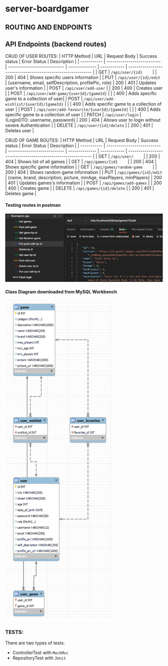 # server-boardgamer

## ROUTING AND ENDPOINTS
## API Endpoints (backend routes)
CRUD OF USER ROUTES: 
| HTTP Method | URL                                   | Request Body                 | Success status | Error Status | Description                                                  |
| ----------- | ---------------------------           | ---------------------------- | -------------- | ------------ | ------------------------------------------------------------ |
| GET         | `/api/user/{id}    `                |                | 200            | 404          | Shows specific users information           |
| PUT         | `/api/user/{id}/edit`             |  {username, email, selfDescription, profilePic, role}     |         200    | 401          | Updates user's information |
| POST         | `/api/user/add-user`             |      | 200            | 400          | Creates user | 
| POST         | `/api/user/add-game/{userId}/{gameId}`             |       |             | 400          | Adds specific game to a collection of user|
| POST         | `/api/user/add-wishlist/{userId}/{gameId}`             |       |             | 400          | Adds specific game to a collection of user |
| POST         | `/api/user/add-favourite/{userId}/{gameId}`             |       |             | 400          | Adds specific game to a collection of user |
| PATCH         | `/api/user/login`             | {LoginDTO: username, password}      |            200 | 404          | Allows user to login without severe Authentication |
| DELETE         | `/api/user/{id}/delete`                 |          | 200            |   401       | Deletes user   |

CRUD OF GAME ROUTES:
| HTTP Method | URL                                   | Request Body                 | Success status | Error Status | Description                                                  |
| ----------- | ---------------------------           | ---------------------------- | -------------- | ------------ | ------------------------------------------------------------ |
| GET         | `/api/user/    `                |                | 200            | 404          | Shows list of all games           |
| GET         | `/api/games/{id}    `                |                | 200            | 404          | Shows specific game information           |
| GET         | `/api/games/random-game    `                |                | 200            | 404          | Shows random game information           |
| PUT         | `/api/games/{id}/edit`             |  {name, brand, description, picture, minAge, maxPlayers, minPlayers}     |         200    | 401          | Updates games's information |
| POST         | `/api/games/add-games`             |      | 200            | 400          | Creates game |
| DELETE         | `/api/games/{id}/delete`                 |          | 200            |   401       | Deletes game   |



#### Testing routes in postman
![Postman](Postman.JPG)

#### Class Diagram downloaded from MySQL Workbench
![classDiagram](classDiagram.png)

### TESTS:
There are two types of tests:
- ControllerTest with `MockMvc`
- RepositoryTest with `JUnit`